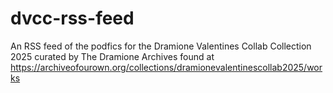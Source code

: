 # dvcc-rss-feed
An RSS feed of the podfics for the Dramione Valentines Collab Collection 2025 curated by The Dramione Archives found at https://archiveofourown.org/collections/dramionevalentinescollab2025/works
